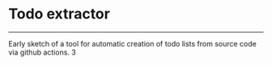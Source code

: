 # Todo extractor
---
Early sketch of a tool for automatic creation of todo lists from source code via github actions. 
3
